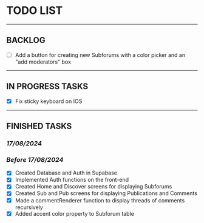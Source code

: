 # **TODO LIST**

---

## **BACKLOG**
- [ ] Add a button for creating new Subforums with a color picker and an "add moderators" box

---

## **IN PROGRESS TASKS**

- [x] Fix sticky keyboard on IOS

---

## **FINISHED TASKS**


### *17/08/2024*



### *Before 17/08/2024*

- [x] Created Database and Auth in Supabase
- [x] Implemented Auth functions on the front-end
- [x] Created Home and Discover screens for displaying Subforums
- [x] Created Sub and Pub screens for displaying Publications and Comments
- [x] Made a commentRenderer function to display threads of comments recursively
- [x] Added accent color property to Subforum table
